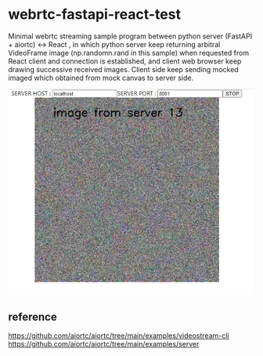 # webrtc-fastapi-react-test

Minimal webrtc streaming sample program between python server (FastAPI + aiortc) <-> React , in which python server keep returning arbitral VideoFrame image (np.randomn.rand in this sample) when requested from React client and connection is established, and client web browser keep drawing successive received images. Client side keep sending mocked imaged which obtained from mock canvas to server side.   

![ss](./ss_aiortc_fastapi_react.png)


## reference

https://github.com/aiortc/aiortc/tree/main/examples/videostream-cli  
https://github.com/aiortc/aiortc/tree/main/examples/server  
